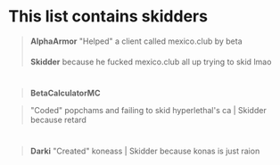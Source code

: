 # This list contains skidders

>**AlphaArmor** 
>"Helped" a client called mexico.club by beta
>####
>**Skidder** because he fucked mexico.club all up trying to skid lmao

#

>**BetaCalculatorMC** 

>"Coded" popchams and failing to skid hyperlethal's ca | Skidder because retard
#
>**Darki** 
>"Created" koneass | Skidder because konas is just raion
